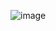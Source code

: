 ![image](https://user-images.githubusercontent.com/48792298/222185081-8c7954d9-d528-4f1f-b0f8-ce2c19149c7f.png)
